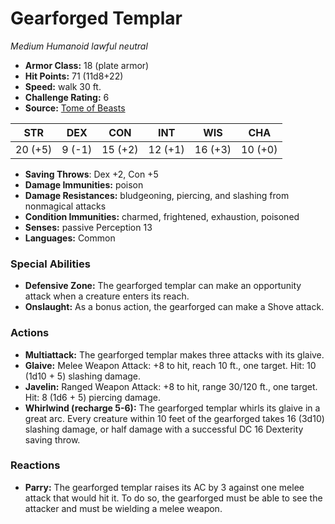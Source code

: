 # Gearforged Templar

*Medium* *Humanoid* *lawful neutral*

- **Armor Class:** 18 (plate armor)
- **Hit Points:** 71 (11d8+22)
- **Speed:** walk 30 ft.
- **Challenge Rating:** 6
- **Source:** [Tome of Beasts](https://koboldpress.com/kpstore/product/tome-of-beasts-for-5th-edition-print/)

| STR | DEX | CON | INT | WIS | CHA |
| --- | --- | --- | --- | --- | --- |
| 20 (+5) | 9 (-1) | 15 (+2) | 12 (+1) | 16 (+3) | 10 (+0) |

- **Saving Throws**: Dex +2, Con +5
- **Damage Immunities:** poison
- **Damage Resistances:** bludgeoning, piercing, and slashing from nonmagical attacks
- **Condition Immunities:** charmed, frightened, exhaustion, poisoned
- **Senses:** passive Perception 13
- **Languages:** Common
### Special Abilities
- **Defensive Zone:** The gearforged templar can make an opportunity attack when a creature enters its reach.
- **Onslaught:** As a bonus action, the gearforged can make a Shove attack.
### Actions
- **Multiattack:** The gearforged templar makes three attacks with its glaive.
- **Glaive:** Melee Weapon Attack: +8 to hit, reach 10 ft., one target. Hit: 10 (1d10 + 5) slashing damage.
- **Javelin:** Ranged Weapon Attack: +8 to hit, range 30/120 ft., one target. Hit: 8 (1d6 + 5) piercing damage.
- **Whirlwind (recharge 5-6):** The gearforged templar whirls its glaive in a great arc. Every creature within 10 feet of the gearforged takes 16 (3d10) slashing damage, or half damage with a successful DC 16 Dexterity saving throw.
### Reactions
- **Parry:** The gearforged templar raises its AC by 3 against one melee attack that would hit it. To do so, the gearforged must be able to see the attacker and must be wielding a melee weapon.
